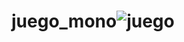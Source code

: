 # juego_mono![juego](https://user-images.githubusercontent.com/87885183/190883757-56e3db58-5503-4429-b5d6-a3e5af9fb26a.png)
